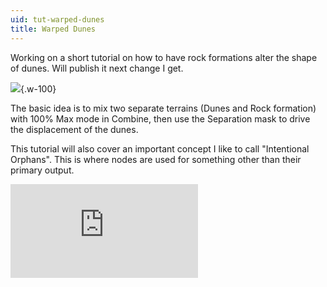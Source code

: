 ```yaml
---
uid: tut-warped-dunes
title: Warped Dunes
---
```


Working on a short tutorial on how to have rock formations alter the shape of dunes. Will publish it next change I get.

![](/images/tut/Warped-Dunes.webp){.w-100}

The basic idea is to mix two separate terrains (Dunes and Rock formation) with 100% Max mode in Combine, then use the Separation mask to drive the displacement of the dunes.

This tutorial will also cover an important concept I like to call "Intentional Orphans". This is where nodes are used for something other than their primary output.

<div class="embed-responsive embed-responsive-16by9">
<iframe class="embed-responsive-item" src="https://www.youtube-nocookie.com/embed/TwAOWEPD_XM" frameborder="0" allow="accelerometer; autoplay; encrypted-media; gyroscope; picture-in-picture" allowfullscreen></iframe>
</div>